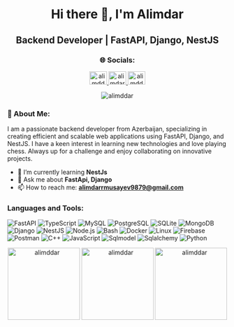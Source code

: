 <h1 align="center">Hi there 👋, I'm Alimdar</h1>
<h2 align="center">Backend Developer | FastAPI, Django, NestJS </h2>

<h3 align="center">🌐 Socials:</h3>
<p align="center">
  <a href="https://twitter.com/alimddar" target="blank">
    <img src="https://raw.githubusercontent.com/rahuldkjain/github-profile-readme-generator/master/src/images/icons/Social/twitter.svg" alt="alimddar" height="30" width="40" />
  </a>
  <a href="https://www.linkedin.com/in/alimdar/" target="blank">
    <img src="https://raw.githubusercontent.com/rahuldkjain/github-profile-readme-generator/master/src/images/icons/Social/linked-in-alt.svg" alt="alimdar-musayev" height="30" width="40" />
  </a>
  <a href="https://instagram.com/alimddar" target="blank">
    <img src="https://raw.githubusercontent.com/rahuldkjain/github-profile-readme-generator/master/src/images/icons/Social/instagram.svg" alt="alimddar" height="30" width="40" />
  </a>
</p>

<p align="center">
    <img src="https://visitcount.itsvg.in/api?id=alimddar&label=Profile%20Views&color=#B1B7D1&style=flat&theme=dark" alt="alimddar" />
</p>

<h3 align="left">💫 About Me:</h3>
<p align="left">
  I am a passionate backend developer from Azerbaijan, specializing in creating efficient and scalable web applications using FastAPI, Django, and NestJS. I have a keen interest in learning new technologies and love playing chess. Always up for a challenge and enjoy collaborating on innovative projects.
</p>

- 🌱 I’m currently learning **NestJs**
- 💬 Ask me about **FastApi, Django**
- 📫 How to reach me: **alimdarrmusayev9879@gmail.com**
<h3 align="left">Languages and Tools:</h3>
<p align="left"> 
    <img src="https://img.shields.io/badge/FastAPI-009688.svg?style=for-the-badge&logo=fastapi&logoColor=white" alt="FastAPI"/>
    <img src="https://img.shields.io/badge/TypeScript-3178C6.svg?style=for-the-badge&logo=typescript&logoColor=white" alt="TypeScript"/>
    <img src="https://img.shields.io/badge/MySQL-4479A1.svg?style=for-the-badge&logo=mysql&logoColor=white" alt="MySQL"/>
    <img src="https://img.shields.io/badge/PostgreSQL-4169E1.svg?style=for-the-badge&logo=postgresql&logoColor=white" alt="PostgreSQL"/>
    <img src="https://img.shields.io/badge/SQLite-003B57.svg?style=for-the-badge&logo=sqlite&logoColor=white" alt="SQLite"/>
    <img src="https://img.shields.io/badge/MongoDB-47A248.svg?style=for-the-badge&logo=mongodb&logoColor=white" alt="MongoDB"/>
    <img src="https://img.shields.io/badge/Django-092E20.svg?style=for-the-badge&logo=django&logoColor=white" alt="Django"/>
    <img src="https://img.shields.io/badge/NestJS-E0234E.svg?style=for-the-badge&logo=nestjs&logoColor=white" alt="NestJS"/>
    <img src="https://img.shields.io/badge/Node.js-339933.svg?style=for-the-badge&logo=node.js&logoColor=white" alt="Node.js"/>
    <img src="https://img.shields.io/badge/Bash-4EAA25.svg?style=for-the-badge&logo=gnu-bash&logoColor=white" alt="Bash"/>
    <img src="https://img.shields.io/badge/Docker-2496ED.svg?style=for-the-badge&logo=docker&logoColor=white" alt="Docker"/>
    <img src="https://img.shields.io/badge/Linux-FCC624.svg?style=for-the-badge&logo=linux&logoColor=black" alt="Linux"/>
    <img src="https://img.shields.io/badge/Firebase-FFCA28.svg?style=for-the-badge&logo=firebase&logoColor=black" alt="Firebase"/>
    <img src="https://img.shields.io/badge/Postman-FF6C37.svg?style=for-the-badge&logo=postman&logoColor=white" alt="Postman"/>
    <img src="https://img.shields.io/badge/C++-00599C.svg?style=for-the-badge&logo=c%2B%2B&logoColor=white" alt="C++"/>
    <img src="https://img.shields.io/badge/JavaScript-F7DF1E.svg?style=for-the-badge&logo=javascript&logoColor=black" alt="JavaScript"/>
    <img src="https://img.shields.io/badge/SQLModel-3776AB.svg?style=for-the-badge&logo=python&logoColor=white" alt="Sqlmodel">
    <img src="https://img.shields.io/badge/SQLAlchemy-3776AB.svg?style=for-the-badge&logo=python&logoColor=white" alt="Sqlalchemy">
    <img src="https://img.shields.io/badge/Python-3776AB.svg?style=for-the-badge&logo=python&logoColor=white" alt="Python">
</p>

<div align="center">
    <img src="https://github-readme-stats.vercel.app/api/top-langs?username=alimddar&show_icons=true&locale=en&layout=compact&theme=dark" alt="alimddar" height="165" />
    <img src="https://github-readme-stats.vercel.app/api?username=alimddar&show_icons=true&locale=en&theme=dark" alt="alimddar" height="165" />
    <img src="https://github-readme-streak-stats.herokuapp.com/?user=alimddar&theme=dark" alt="alimddar" height="165" />
</div>

